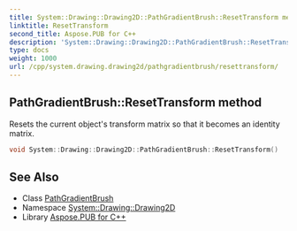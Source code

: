 ```yaml
---
title: System::Drawing::Drawing2D::PathGradientBrush::ResetTransform method
linktitle: ResetTransform
second_title: Aspose.PUB for C++
description: 'System::Drawing::Drawing2D::PathGradientBrush::ResetTransform method. Resets the current object''s transform matrix so that it becomes an identity matrix in C++.'
type: docs
weight: 1000
url: /cpp/system.drawing.drawing2d/pathgradientbrush/resettransform/
---
```

## PathGradientBrush::ResetTransform method


Resets the current object's transform matrix so that it becomes an identity matrix.

```cpp
void System::Drawing::Drawing2D::PathGradientBrush::ResetTransform()
```

## See Also

* Class [PathGradientBrush](../)
* Namespace [System::Drawing::Drawing2D](../../)
* Library [Aspose.PUB for C++](../../../)
